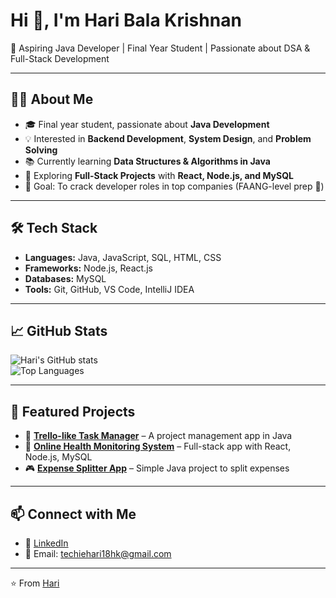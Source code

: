 # Hi 👋, I'm Hari Bala Krishnan
🚀 Aspiring Java Developer | Final Year Student | Passionate about DSA & Full-Stack Development  

---

## 👨‍💻 About Me  
- 🎓 Final year student, passionate about **Java Development**  
- 💡 Interested in **Backend Development**, **System Design**, and **Problem Solving**  
- 📚 Currently learning **Data Structures & Algorithms in Java**  
- 🌱 Exploring **Full-Stack Projects** with **React, Node.js, and MySQL**  
- 🎯 Goal: To crack developer roles in top companies (FAANG-level prep 🚀)  

---

## 🛠️ Tech Stack  
- **Languages:** Java, JavaScript, SQL, HTML, CSS  
- **Frameworks:** Node.js, React.js  
- **Databases:** MySQL  
- **Tools:** Git, GitHub, VS Code, IntelliJ IDEA  

---

## 📈 GitHub Stats  
![Hari's GitHub stats](https://github-readme-stats.vercel.app/api?username=YOUR_GITHUB_USERNAME&show_icons=true&theme=tokyonight)  
![Top Languages](https://github-readme-stats.vercel.app/api/top-langs/?username=YOUR_GITHUB_USERNAME&layout=compact&theme=tokyonight)  

---

## 📂 Featured Projects  
- 📝 **[Trello-like Task Manager](https://github.com/YOUR_GITHUB_USERNAME/trello-task-manager)** – A project management app in Java  
- 💊 **[Online Health Monitoring System](https://github.com/YOUR_GITHUB_USERNAME/health-monitoring)** – Full-stack app with React, Node.js, MySQL  
- 🎮 **[Expense Splitter App](https://github.com/YOUR_GITHUB_USERNAME/expense-splitter)** – Simple Java project to split expenses  

---

## 📫 Connect with Me  
- 💼 [LinkedIn](https://www.linkedin.com/in/YOUR_LINKEDIN)  
- 📧 Email: techiehari18hk@gmail.com

---

⭐️ From [Hari](https://github.com/YOUR_GITHUB_USERNAME)
